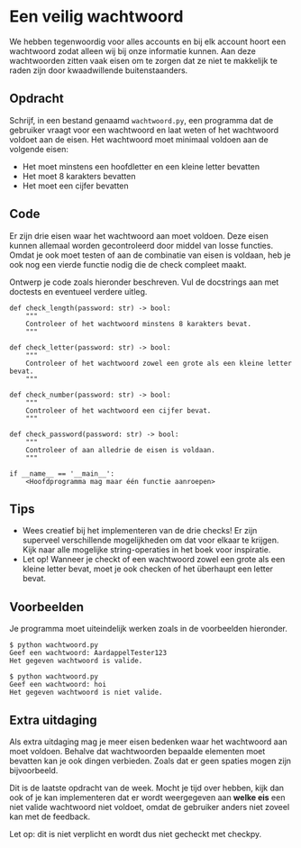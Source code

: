 # Een veilig wachtwoord

We hebben tegenwoordig voor alles accounts en bij elk account hoort een wachtwoord zodat alleen wij bij onze informatie kunnen.
Aan deze wachtwoorden zitten vaak eisen om te zorgen dat ze niet te makkelijk te raden zijn door kwaadwillende buitenstaanders.

## Opdracht

Schrijf, in een bestand genaamd `wachtwoord.py`, een programma dat de gebruiker vraagt voor een wachtwoord en laat weten of het wachtwoord voldoet aan de eisen. Het wachtwoord moet minimaal voldoen aan de volgende eisen:

* Het moet minstens een hoofdletter en een kleine letter bevatten
* Het moet 8 karakters bevatten
* Het moet een cijfer bevatten

## Code

Er zijn drie eisen waar het wachtwoord aan moet voldoen. Deze eisen kunnen allemaal worden gecontroleerd door middel van losse functies. Omdat je ook moet testen of aan de combinatie van eisen is voldaan, heb je ook nog een vierde functie nodig die de check compleet maakt.

Ontwerp je code zoals hieronder beschreven. Vul de docstrings aan met doctests en eventueel verdere uitleg.

    def check_length(password: str) -> bool:
        """
        Controleer of het wachtwoord minstens 8 karakters bevat.
        """

    def check_letter(password: str) -> bool:
        """
        Controleer of het wachtwoord zowel een grote als een kleine letter bevat.
        """

    def check_number(password: str) -> bool:
        """
        Controleer of het wachtwoord een cijfer bevat.
        """

    def check_password(password: str) -> bool:
        """
        Controleer of aan alledrie de eisen is voldaan.
        """

    if __name__ == '__main__':
        <Hoofdprogramma mag maar één functie aanroepen>

## Tips

* Wees creatief bij het implementeren van de drie checks! Er zijn superveel verschillende mogelijkheden om dat voor elkaar te krijgen. Kijk naar alle mogelijke string-operaties in het boek voor inspiratie.
* Let op! Wanneer je checkt of een wachtwoord zowel een grote als een kleine letter bevat, moet je ook checken of het überhaupt een letter bevat.

## Voorbeelden

Je programma moet uiteindelijk werken zoals in de voorbeelden hieronder.

    $ python wachtwoord.py
    Geef een wachtwoord: AardappelTester123
    Het gegeven wachtwoord is valide.

    $ python wachtwoord.py
    Geef een wachtwoord: hoi
    Het gegeven wachtwoord is niet valide.

## Extra uitdaging

Als extra uitdaging mag je meer eisen bedenken waar het wachtwoord aan moet voldoen. Behalve dat wachtwoorden bepaalde elementen moet bevatten kan je ook dingen verbieden. Zoals dat er geen spaties mogen zijn bijvoorbeeld.

Dit is de laatste opdracht van de week. Mocht je tijd over hebben, kijk dan ook of je kan implementeren dat er wordt weergegeven aan **welke eis** een niet valide wachtwoord niet voldoet, omdat de gebruiker anders niet zoveel kan met de feedback.

Let op: dit is niet verplicht en wordt dus niet gecheckt met checkpy.
